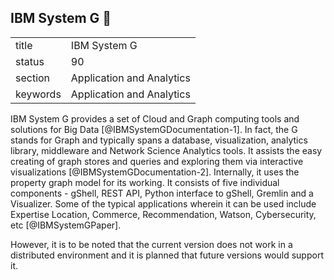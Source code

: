 ## IBM System G :wave:


|          |                           |
| -------- | ------------------------- |
| title    | IBM System G              | 
| status   | 90                        |
| section  | Application and Analytics |
| keywords | Application and Analytics |



IBM System G provides a set of Cloud and Graph computing tools and
solutions for Big Data [@IBMSystemGDocumentation-1].  In fact, the
G stands for Graph and typically spans a database, visualization,
analytics library, middleware and Network Science Analytics tools.  It
assists the easy creating of graph stores and queries and exploring
them via interactive visualizations [@IBMSystemGDocumentation-2].
Internally, it uses the property graph model for its working.  It
consists of five individual components - gShell, REST API, Python
interface to gShell, Gremlin and a Visualizer.  Some of the typical
applications wherein it can be used include Expertise Location,
Commerce, Recommendation, Watson, Cybersecurity,
etc [@IBMSystemGPaper].

However, it is to be noted that the current version does not work
in a distributed environment and it is planned that future
versions would support it.
    
